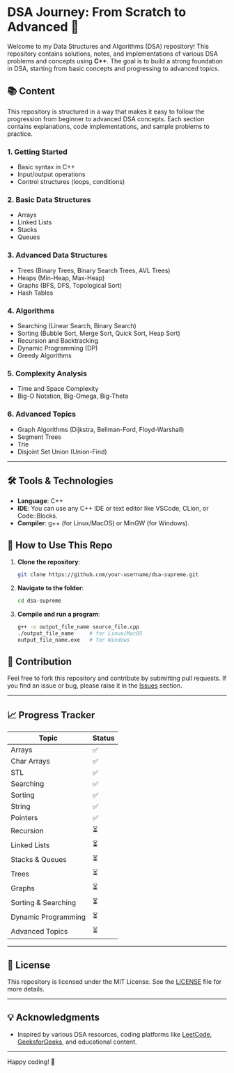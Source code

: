 # DSA Journey: From Scratch to Advanced 🚀

Welcome to my Data Structures and Algorithms (DSA) repository! This repository contains solutions, notes, and implementations of various DSA problems and concepts using **C++**. The goal is to build a strong foundation in DSA, starting from basic concepts and progressing to advanced topics.

## 📚 Content

This repository is structured in a way that makes it easy to follow the progression from beginner to advanced DSA concepts. Each section contains explanations, code implementations, and sample problems to practice.

### 1. **Getting Started**

-   Basic syntax in C++
-   Input/output operations
-   Control structures (loops, conditions)

### 2. **Basic Data Structures**

-   Arrays
-   Linked Lists
-   Stacks
-   Queues

### 3. **Advanced Data Structures**

-   Trees (Binary Trees, Binary Search Trees, AVL Trees)
-   Heaps (Min-Heap, Max-Heap)
-   Graphs (BFS, DFS, Topological Sort)
-   Hash Tables

### 4. **Algorithms**

-   Searching (Linear Search, Binary Search)
-   Sorting (Bubble Sort, Merge Sort, Quick Sort, Heap Sort)
-   Recursion and Backtracking
-   Dynamic Programming (DP)
-   Greedy Algorithms

### 5. **Complexity Analysis**

-   Time and Space Complexity
-   Big-O Notation, Big-Omega, Big-Theta

### 6. **Advanced Topics**

-   Graph Algorithms (Dijkstra, Bellman-Ford, Floyd-Warshall)
-   Segment Trees
-   Trie
-   Disjoint Set Union (Union-Find)

---

## 🛠️ Tools & Technologies

-   **Language**: C++
-   **IDE**: You can use any C++ IDE or text editor like VSCode, CLion, or Code::Blocks.
-   **Compiler**: g++ (for Linux/MacOS) or MinGW (for Windows).

## 🚀 How to Use This Repo

1. **Clone the repository**:

    ```bash
    git clone https://github.com/your-username/dsa-supreme.git
    ```

2. **Navigate to the folder**:

    ```bash
    cd dsa-supreme
    ```

3. **Compile and run a program**:
    ```bash
    g++ -o output_file_name source_file.cpp
    ./output_file_name     # for Linux/MacOS
    output_file_name.exe   # for Windows
    ```

## 🤝 Contribution

Feel free to fork this repository and contribute by submitting pull requests. If you find an issue or bug, please raise it in the [Issues](https://github.com/your-username/dsa-cpp/issues) section.

---

## 📈 Progress Tracker

| Topic               | Status |
| ------------------- | ------ |
| Arrays              | ✅     |
| Char Arrays         | ✅     |
| STL                 | ✅     |
| Searching           | ✅     |
| Sorting             | ✅     |
| String              | ✅     |
| Pointers            | ✅     |
| Recursion           | ⏳     |
| Linked Lists        | ⏳     |
| Stacks & Queues     | ⏳     |
| Trees               | ⏳     |
| Graphs              | ⏳     |
| Sorting & Searching | ⏳     |
| Dynamic Programming | ⏳     |
| Advanced Topics     | ⏳     |

---

## 📜 License

This repository is licensed under the MIT License. See the [LICENSE](./LICENSE) file for more details.

---

## 💡 Acknowledgments

-   Inspired by various DSA resources, coding platforms like [LeetCode](https://leetcode.com/), [GeeksforGeeks](https://www.geeksforgeeks.org/), and educational content.

---

Happy coding! 🎉
